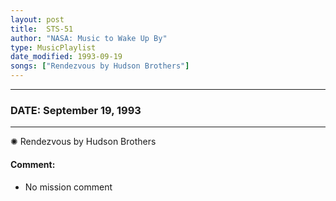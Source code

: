 ```yaml
---
layout: post
title:  STS-51
author: "NASA: Music to Wake Up By"
type: MusicPlaylist
date_modified: 1993-09-19
songs: ["Rendezvous by Hudson Brothers"]
---
```


----
### DATE: September 19, 1993
----
✺ Rendezvous by Hudson Brothers

#### Comment:
* No mission comment



<br/>
<center>
	<a target="_blank"
	   href="https://twitter.com/intent/tweet?hashtags=Space,NASA,Playlist,NASAWakeupCalls,SpaceProgram&text={{ page.author}}, '{{ page.songs.first }}' {{ page.title }}, {{ page.date | date: '%B %d, %Y' }}. {{ site.url }}{{ page.url }}&via=nasawakeupcalls"><i class="fab fa-twitter" alt="Tweet this page" style="font-size: 1.3em;"></i></a>
	&nbsp; 	<i class="fas fa-user-astronaut" style="font-size: 1.5em;"></i> &nbsp;
    <a type="amzn" search="'Rendezvous by Hudson Brothers'" category="popular music">
    <i class="fab fa-amazon" style="font-size: 1.3em;"></i></a>
</center>
